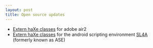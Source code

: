 ```yaml
---
layout: post
title: Open source updates
---
```

* [Extern haXe classes](http://disktree.spektral.at/git/?a=summary&p=hxair) for adobe air2
* [Extern haXe classes](https://github.com/tong/hxSL4A) for the android scripting environment [SL4A](http://code.google.com/p/android-scripting/) (formerly known as ASE)
